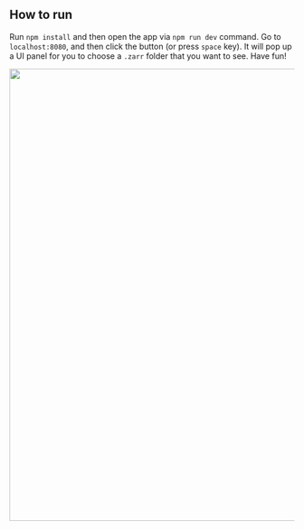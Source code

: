 ## How to run

Run `npm install` and then open the app via `npm run dev` command. Go to `localhost:8080`, and then click the button (or press `space` key). It will pop up a UI panel for you to choose a `.zarr` folder that you want to see. Have fun!

<p align="center">
    <img src="https://github.com/tomhsiao1260/neuroglancer-learn/assets/31985811/db109958-abb7-4cb2-91d0-154d69e9f52e" width="800px"/>
</p>

